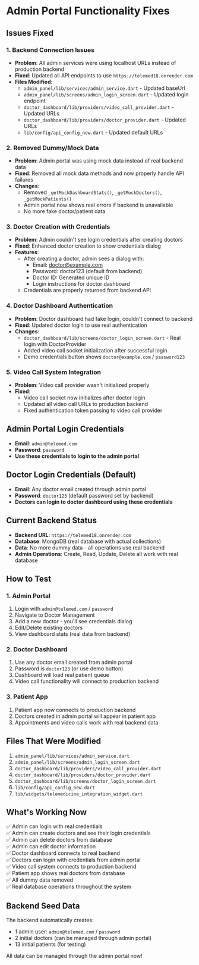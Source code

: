 # Admin Portal Functionality Fixes

## Issues Fixed

### 1. Backend Connection Issues

- **Problem**: All admin services were using localhost URLs instead of production backend
- **Fixed**: Updated all API endpoints to use `https://telemed18.onrender.com`
- **Files Modified**:
  - `admin_panel/lib/services/admin_service.dart` - Updated baseUrl
  - `admin_panel/lib/screens/admin_login_screen.dart` - Updated login endpoint
  - `doctor_dashboard/lib/providers/video_call_provider.dart` - Updated URLs
  - `doctor_dashboard/lib/providers/doctor_provider.dart` - Updated URLs
  - `lib/config/api_config_new.dart` - Updated default URLs

### 2. Removed Dummy/Mock Data

- **Problem**: Admin portal was using mock data instead of real backend data
- **Fixed**: Removed all mock data methods and now properly handle API failures
- **Changes**:
  - Removed `_getMockDashboardStats()`, `_getMockDoctors()`, `_getMockPatients()`
  - Admin portal now shows real errors if backend is unavailable
  - No more fake doctor/patient data

### 3. Doctor Creation with Credentials

- **Problem**: Admin couldn't see login credentials after creating doctors
- **Fixed**: Enhanced doctor creation to show credentials dialog
- **Features**:
  - After creating a doctor, admin sees a dialog with:
    - Email: doctor@example.com
    - Password: doctor123 (default from backend)
    - Doctor ID: Generated unique ID
    - Login instructions for doctor dashboard
  - Credentials are properly returned from backend API

### 4. Doctor Dashboard Authentication

- **Problem**: Doctor dashboard had fake login, couldn't connect to backend
- **Fixed**: Updated doctor login to use real authentication
- **Changes**:
  - `doctor_dashboard/lib/screens/doctor_login_screen.dart` - Real login with DoctorProvider
  - Added video call socket initialization after successful login
  - Demo credentials button shows `doctor@example.com` / `password123`

### 5. Video Call System Integration

- **Problem**: Video call provider wasn't initialized properly
- **Fixed**:
  - Video call socket now initializes after doctor login
  - Updated all video call URLs to production backend
  - Fixed authentication token passing to video call provider

## Admin Portal Login Credentials

- **Email**: `admin@telemed.com`
- **Password**: `password`
- **Use these credentials to login to the admin portal**

## Doctor Login Credentials (Default)

- **Email**: Any doctor email created through admin portal
- **Password**: `doctor123` (default password set by backend)
- **Doctors can login to doctor dashboard using these credentials**

## Current Backend Status

- **Backend URL**: `https://telemed18.onrender.com`
- **Database**: MongoDB (real database with actual collections)
- **Data**: No more dummy data - all operations use real backend
- **Admin Operations**: Create, Read, Update, Delete all work with real database

## How to Test

### 1. Admin Portal

1. Login with `admin@telemed.com` / `password`
2. Navigate to Doctor Management
3. Add a new doctor - you'll see credentials dialog
4. Edit/Delete existing doctors
5. View dashboard stats (real data from backend)

### 2. Doctor Dashboard

1. Use any doctor email created from admin portal
2. Password is `doctor123` (or use demo button)
3. Dashboard will load real patient queue
4. Video call functionality will connect to production backend

### 3. Patient App

1. Patient app now connects to production backend
2. Doctors created in admin portal will appear in patient app
3. Appointments and video calls work with real backend data

## Files That Were Modified

1. `admin_panel/lib/services/admin_service.dart`
2. `admin_panel/lib/screens/admin_login_screen.dart`
3. `doctor_dashboard/lib/providers/video_call_provider.dart`
4. `doctor_dashboard/lib/providers/doctor_provider.dart`
5. `doctor_dashboard/lib/screens/doctor_login_screen.dart`
6. `lib/config/api_config_new.dart`
7. `lib/widgets/telemedicine_integration_widget.dart`

## What's Working Now

✅ Admin can login with real credentials  
✅ Admin can create doctors and see their login credentials  
✅ Admin can delete doctors from database  
✅ Admin can edit doctor information  
✅ Doctor dashboard connects to real backend  
✅ Doctors can login with credentials from admin portal  
✅ Video call system connects to production backend  
✅ Patient app shows real doctors from database  
✅ All dummy data removed  
✅ Real database operations throughout the system

## Backend Seed Data

The backend automatically creates:

- 1 admin user: `admin@telemed.com` / `password`
- 2 initial doctors (can be managed through admin portal)
- 13 initial patients (for testing)

All data can be managed through the admin portal now!

